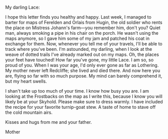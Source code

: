 My darling Lace:

I hope this letter finds you healthy and happy. Last week, I managed to barter for maps of Ferelden and Orlais from Hugin, the old soldier who rents the place on Mistress Johann's farm—you remember him, don't you? Quiet man, always smoking a pipe in his chair on the porch. He wasn't using the maps anymore, so I gave him some of my jam and patched his coat in exchange for them. Now, whenever you tell me of your travels, I'll be able to track where you've been. I'm astounded, my darling, when I look at the weave of dotted trails I've already marked out on my maps. Oh, the places your feet have touched! How far you've gone, my little Lace. I am so, so proud of you. When I was your age, I'd only ever gone as far as Lothering. My mother never left Redcliffe; she lived and died there. And now here you are, flying so far with so much purpose. My mind can barely comprehend it, but my heart swells.

I shan't take up too much of your time. I know how busy you are. I am looking at the Frostbacks on the map as I write this, because I know you will likely be at your Skyhold. Please make sure to dress warmly. I have included the recipe for your favorite turnip-goat stew. A taste of home to stave off the cold mountain airs.

Kisses and hugs from me and your father.

Mother
